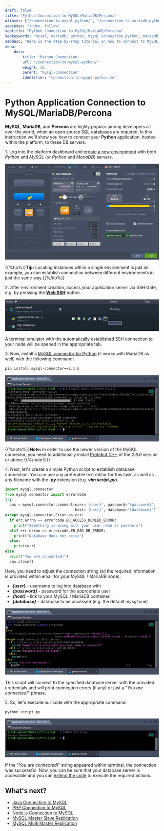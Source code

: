 ```yaml
---
draft: false
title: "Python Connection to MySQL/MariaDB/Percona"
aliases: ["/connection-to-mysql-python/", "/connection-to-mariadb-python/"]
seoindex: "index, follow"
seotitle: "Python Connection to MySQL/MariaDB/Percona"
seokeywords: "mysql, mariadb, python, mysql connection python, mariadb connection python, python mysql tutorial, python mariadb tutorial, python connection to mysql, python connection to mariadb, python driver for mysql, python driver for mariadb, mysql connector python, mariadb connector python"
seodesc: "Here is the step-by-step tutorial on how to connect to MySQL database servers from your application, deployed on the Python-based application server in the platform."
menu: 
    docs:
        title: "Python Connection"
        url: "/connection-to-mysql-python/"
        weight: 30
        parent: "mysql-connection"
        identifier: "connection-to-mysql-python.md"
---
```


# Python Application Connection to MySQL/MariaDB/Percona

**MySQL**, **MariaDB**, and **Percona** are highly popular among developers all over the world, when an open source SQL databases are required. In this instruction we'll show you how to connect your **Python** application, hosted within the platform, to these DB servers.

1\. Log into the platform dashboard and [create a new environment](/setting-up-environment/) with both *Python* and *MySQL* (or *Python* and *MariaDB*) servers.

![create Python MySQL environment](01-create-python-mysql-environment.png)

{{%tip%}}**Tip:** Locating instances within a single environment is just an example, you can establish connection between different environments in just the same way.{{%/tip%}}

2\. After environment creation, access your application server via SSH Gate, e.g. by pressing the **[Web SSH](/web-ssh-client/)** button.

![Python Web SSH button](02-python-web-ssh-button.png)

A terminal emulator with the automatically established SSH connection to your node will be opened in the appropriate tab.

3\. Now, install a [MySQL connector for Python](https://github.com/sanpingz/mysql-connector) (it works with MariaDB as well) with the following command:
```bash
pip install mysql-connector==2.1.6
```

![install Python MySQL connector](03-install-python-mysql-connector.png)

{{%note%}}**Note:** In order to use the newer version of the MySQL connector, you need to additionally install [Protobuf C++](https://developers.google.com/protocol-buffers/docs/downloads) of the *2.6.0* version or above.{{%/note%}}

4\. Next, let's create a simple Python script to establish database connection. You can use any preferable text editor for this task, as well as any filename with the ***.py*** extension (e.g. ***vim script.py***).
```py
import mysql.connector
from mysql.connector import errorcode
try:
  cnx = mysql.connector.connect(user='{user}', password='{password}',
                                host='{host}', database='{database}')
except mysql.connector.Error as err:
  if err.errno == errorcode.ER_ACCESS_DENIED_ERROR:
    print("Something is wrong with your user name or password")
  elif err.errno == errorcode.ER_BAD_DB_ERROR:
    print("Database does not exist")
  else:
    print(err)
else:
  print("You are connected!")
  cnx.close()
```

Here, you need to adjust the connection string (all the required information is provided within email for your MySQL / MariaDB node):

* ***{user}*** - username to log into database with
* ***{password}*** - password for the appropriate user
* ***{host}*** - link to your MySQL / MariaDB container
* ***{database}*** - database to be accessed (e.g. the default *mysql* one)

![Python MySQL connection code](04-python-mysql-connection-code.png)

This script will connect to the specified database server with the provided credentials and will print connection errors (if any) or just a "*You are connected!*" phrase.

5\. So, let's execute our code with the appropriate command:
```bash
python script.py
```

![Python MySQL connection test](05-python-mysql-connection-test.png)

If the "*You are connected!*" string appeared within terminal, the connection was successful. Now, you can be sure that your database server is accessible and you can [extend the code](https://dev.mysql.com/doc/connector-python/en/) to execute the required actions.


## What's next?

* [Java Connection to MySQL](/connection-to-mysql/)
* [PHP Connection to MySQL](/connection-to-mysql-php/)
* [Node.js Connection to MySQL](/connection-to-mysql-nodejs/)
* [MySQL Master Slave Replication](/database-master-slave-replication/)
* [MySQL Multi Master Replication](/multi-master-mysql-replication/)